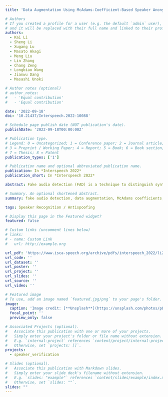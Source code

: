```yaml
---
title: 'Data Augmentation Using McAdams-Coefficient-Based Speaker Anonymization for Fake Audio Detection'

# Authors
# If you created a profile for a user (e.g. the default `admin` user), write the username (folder name) here
# and it will be replaced with their full name and linked to their profile.
authors:
  - Kai Li
  - Sheng Li
  - Xugang Lu
  - Masato Akagi
  - Meng Liu
  - Lin Zhang
  - Chang Zeng
  - Longbiao Wang
  - Jianwu Dang
  - Masashi Unoki

# Author notes (optional)
# author_notes:
#   - 'Equal contribution'
#   - 'Equal contribution'

date: '2022-09-18'
doi: '10.21437/Interspeech.2022-10088'

# Schedule page publish date (NOT publication's date).
publishDate: '2022-09-18T00:00:00Z'

# Publication type.
# Legend: 0 = Uncategorized; 1 = Conference paper; 2 = Journal article;
# 3 = Preprint / Working Paper; 4 = Report; 5 = Book; 6 = Book section;
# 7 = Thesis; 8 = Patent
publication_types: ['1']

# Publication name and optional abbreviated publication name.
publication: In *Interspeech 2022*
publication_short: In *Interspeech 2022*

abstract: Fake audio detection (FAD) is a technique to distinguish synthetic speech from natural speech. In most FAD systems, removing irrelevant features from acoustic speech while keeping only robust discriminative features is essential. Intuitively, speaker information entangled in acoustic speech should be suppressed for the FAD task. Particularly in a deep neural network (DNN)-based FAD system, the learning system may learn speaker information from a training dataset and cannot generalize well on a testing dataset. In this paper, we propose to use the speaker anonymization (SA) technique to suppress speaker information from acoustic speech before inputting it into a DNN-based FAD system. We adopted the McAdams-coefficient-based SA (MC-SA) algorithm, and this is expected that the entangled speaker information will not be involved in the DNN-based FAD learning. Based on this idea, we implemented a light convolutional neural network bidirectional long short-term memory (LCNN-BLSTM)-based FAD system and conducted experiments on the Audio Deep Synthesis Detection Challenge (ADD2022) datasets. The results showed that removing the speaker information from acoustic speech improved the relative performance in the first track of ADD2022 by 17.66%.

# Summary. An optional shortened abstract.
summary: fake audio detection, data augmentation, McAdams coefficients, speaker anonymization.

tags: Speaker Recognition / Antispoofing

# Display this page in the Featured widget?
featured: false

# Custom links (uncomment lines below)
# links:
# - name: Custom Link
#   url: http://example.org

url_pdf: 'https://www.isca-speech.org/archive/pdfs/interspeech_2022/li22o_interspeech.pdf'
url_code: ''
url_dataset: ''
url_poster: ''
url_project: ''
url_slides: ''
url_source: ''
url_video: ''

# Featured image
# To use, add an image named `featured.jpg/png` to your page's folder.
image:
  caption: 'Image credit: [**Unsplash**](https://unsplash.com/photos/pLCdAaMFLTE)'
  focal_point: ''
  preview_only: false

# Associated Projects (optional).
#   Associate this publication with one or more of your projects.
#   Simply enter your project's folder or file name without extension.
#   E.g. `internal-project` references `content/project/internal-project/index.md`.
#   Otherwise, set `projects: []`.
projects:
  - speaker_verification

# Slides (optional).
#   Associate this publication with Markdown slides.
#   Simply enter your slide deck's filename without extension.
#   E.g. `slides: "example"` references `content/slides/example/index.md`.
#   Otherwise, set `slides: ""`.
slides: ""
---
```


<!-- {{% callout note %}}
Click the _Cite_ button above to demo the feature to enable visitors to import publication metadata into their reference management software.
{{% /callout %}} -->

<!-- {{% callout note %}}
Create your slides in Markdown - click the _Slides_ button to check out the example.
{{% /callout %}} -->

<!-- Supplementary notes can be added here, including [code, math, and images](https://wowchemy.com/docs/writing-markdown-latex/). -->
